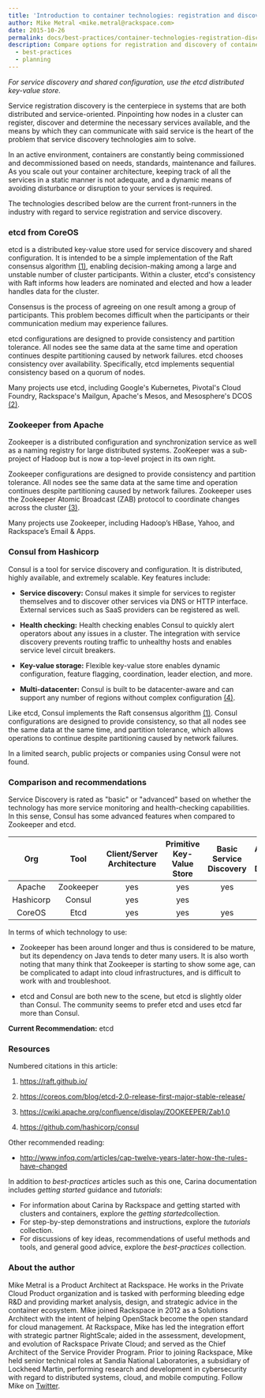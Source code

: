 ```yaml
---
title: 'Introduction to container technologies: registration and discovery of container services'
author: Mike Metral <mike.metral@rackspace.com>
date: 2015-10-26
permalink: docs/best-practices/container-technologies-registration-discover/
description: Compare options for registration and discovery of container services
  - best-practices
  - planning
---
```


*For service discovery and shared configuration, use the etcd distributed key-value store.*

Service registration discovery is the centerpiece in systems that are
both distributed and service-oriented. Pinpointing how nodes in a cluster
can register, discover and determine the necessary services available,
and the means by which they can communicate with said service is the
heart of the problem that service discovery technologies aim to solve.

In an active environment, containers are constantly being commissioned
and decommissioned based on needs, standards, maintenance and failures.
As you scale out your container architecture, keeping track of all the
services in a static manner
is not adequate, and a dynamic means of avoiding disturbance or
disruption to your services is required.

The technologies described below are the current front-runners in the
industry with regard to service registration and service
discovery.

### etcd from CoreOS

etcd is a distributed key-value store used for service discovery and shared
configuration. It is intended to be a simple implementation of the Raft
consensus algorithm [(1)](#resources), enabling decision-making among a large and unstable number of cluster participants. Within a cluster, etcd's consistency with Raft informs how leaders are nominated and elected and how a leader handles data for the cluster.

Consensus is the process of agreeing on one result among a group of participants. This problem becomes difficult when the participants or their communication medium may experience failures.

etcd configurations are designed to provide consistency and partition tolerance. All nodes see the same data at the same time and operation continues despite partitioning caused by network failures.
etcd chooses consistency over availability. Specifically, etcd implements
sequential consistency based on a quorum of nodes.

Many projects use etcd, including Google's Kubernetes, Pivotal's Cloud
Foundry, Rackspace's Mailgun, Apache's Mesos, and Mesosphere's DCOS [(2)](#resources).

### Zookeeper from Apache

Zookeeper is a distributed configuration and synchronization service
as well as a naming registry for large distributed systems. ZooKeeper was a
sub-project of Hadoop but is now a top-level project in its own right.

Zookeeper configurations are designed to provide consistency and partition tolerance. All nodes see the same data at the same time and operation continues despite partitioning caused by network failures.
Zookeeper uses the Zookeeper Atomic Broadcast (ZAB) protocol to coordinate changes across the
cluster [(3)](#resources).

Many projects use Zookeeper, including Hadoop’s HBase, Yahoo, and
Rackspace’s Email & Apps.

### Consul from Hashicorp

Consul is a tool for service discovery and configuration. It is distributed,
highly available, and extremely scalable. Key features include:

- **Service discovery:** Consul makes it simple for services to
  register themselves and to discover other services via DNS or HTTP
  interface. External services such as SaaS providers can be
  registered as well.

- **Health checking:** Health checking enables Consul to quickly
  alert operators about any issues in a cluster. The integration with
  service discovery prevents routing traffic to unhealthy hosts and
  enables service level circuit breakers.

- **Key-value storage:** Flexible key-value store enables
  dynamic configuration, feature flagging, coordination, leader
  election, and more.

- **Multi-datacenter:** Consul is built to be datacenter-aware
  and can support any number of regions without complex
  configuration [(4)](#resources).

Like etcd, Consul implements the Raft consensus algorithm [(1)](#resources).
Consul configurations are designed to provide consistency, so that all nodes see the same data at the same time, and partition tolerance, which allows operations to continue despite partitioning caused by network failures.

In a limited search, public projects or companies using Consul were not found.

### Comparison and recommendations

Service Discovery is rated as "basic" or "advanced" based on whether the technology has more service monitoring and health-checking capabilities. In this sense, Consul has some advanced features when compared to Zookeeper and etcd.

<table>
 <thead>
  <tr>
   <th>Org</th>
   <th>Tool</th>
   <th>Client/Server Architecture</th>
   <th>Primitive Key-Value Store</th>
   <th>Basic Service Discovery</th>
   <th>Advanced Service Discovery</th>
   <th>Consistency</th>
   <th>Language</th>
  </tr>
 </thead>
 <tbody style="text-align: center;">
  <tr>
   <td>Apache</td>
   <td>Zookeeper</td>
   <td class="table-cell-green">yes</td>
   <td class="table-cell-green">yes</td>
   <td class="table-cell-green">yes</td>
   <td></td>
   <td class="table-cell-green">yes</td>
   <td>Java</td>
  </tr>
  <tr>
   <td>Hashicorp</td>
   <td>Consul</td>
   <td class="table-cell-green">yes</td>
   <td class="table-cell-green">yes</td>
   <td></td>
   <td class="table-cell-green">yes</td>
   <td class="table-cell-green">yes</td>
   <td>Go</td>
  </tr>
  <tr>
   <td>CoreOS</td>
   <td>Etcd</td>
   <td class="table-cell-green">yes</td>
   <td class="table-cell-green">yes</td>
   <td class="table-cell-green">yes</td>
   <td></td>
   <td class="table-cell-green">yes</td>
   <td>Go</td>
  </tr>
 </tbody>
</table>

In terms of which technology to use:

- Zookeeper has been around longer and thus is considered to be mature,
  but its dependency on Java tends to deter many users. It
  is also worth noting that many think that Zookeeper is starting to show some
  age, can be complicated to adapt into cloud infrastructures, and is difficult to work with
  and troubleshoot.

- etcd and Consul are both new to the scene, but etcd is slightly older
  than Consul. The community seems to prefer etcd and uses etcd far more than Consul.

**Current Recommendation:** etcd

### Resources

Numbered citations in this article:

1. <https://raft.github.io/>

2. <https://coreos.com/blog/etcd-2.0-release-first-major-stable-release/>

3. <https://cwiki.apache.org/confluence/display/ZOOKEEPER/Zab1.0>

4. <https://github.com/hashicorp/consul>

Other recommended reading:

- <http://www.infoq.com/articles/cap-twelve-years-later-how-the-rules-have-changed>

In addition to *best-practices* articles such as this one,
Carina documentation includes *getting started* guidance and *tutorials*:

* For information about Carina by Rackspace and getting started
  with clusters and containers, explore the *​getting started​* collection.
* For step-by-step demonstrations and instructions, explore the *tutorials* collection.
* For discussions of key ideas, recommendations of useful methods and tools, and
  general good advice, explore the *best-practices* collection.

### About the author

Mike Metral is a Product Architect at Rackspace. He works in the Private Cloud Product organization and is tasked with performing bleeding edge R&D and providing market analysis, design, and strategic advice in the container ecosystem. Mike joined Rackspace in 2012 as a Solutions Architect with the intent of helping OpenStack become the open standard for cloud management. At Rackspace, Mike has led the integration effort with strategic partner RightScale; aided in the assessment, development, and evolution of Rackspace Private Cloud; and served as the Chief Architect of the Service Provider Program. Prior to joining Rackspace, Mike held senior technical roles at Sandia National Laboratories, a subsidiary of Lockheed Martin, performing research and development in cybersecurity with regard to distributed systems, cloud, and mobile computing. Follow Mike on [Twitter](https://twitter.com/mikemetral).
